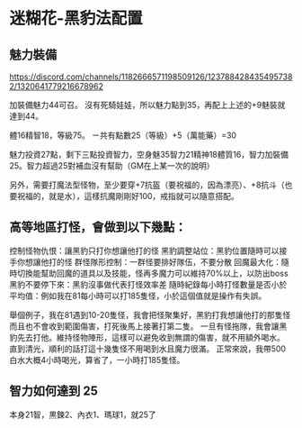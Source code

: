 # 迷糊花-黑豹法配置
## 魅力裝備
https://discord.com/channels/1182666571198509126/1237884284354957382/1320641779216678962

加裝備魅力44可召。
沒有死騎娃娃，所以魅力點到35，再配上上述的+9魅裝就達到44。

體16精智18，等級75。
ㄧ共有點數25（等級）+5（萬能藥）=30

魅力投資27點，剩下三點投資智力，空身魅35智力21精神18體質16，智力加裝備25。智力超過25對補血沒有幫助（GM在上某一次的說明）

另外，需要打魔法型怪物，至少要穿+7抗盔（要祝福的，因為漂亮）、+8抗斗（也要祝福的，就是水），這樣抗魔剛剛好100，戒指就可以隨意搭配。

## 高等地區打怪，會做到以下幾點：
控制怪物仇恨：讓黑豹只打你想讓他打的怪
黑豹調整站位：黑豹位置隨時可以接手你想讓他打的怪
群怪隊形控制：一群怪要排好隊伍，不要分散
回魔最大化：隨時切換能幫助回魔的道具以及技能，怪再多魔力可以維持70%以上，以防出boss
黑豹不要停下來：黑豹沒事做代表打怪效率差
隨時紀錄每小時打怪數量是否小於平均值：例如我在81每小時可以打185隻怪，小於這個值就是操作有失誤。

舉個例子，我在81遇到10-20隻怪，我會把怪聚集好，黑豹打我想讓他打的那隻怪而且也不會收到範圍傷害，打死後馬上接著打第二隻。
一旦有怪拖隊，我會讓黑豹先去打他。維持怪物陣形，這樣可以避免收到無謂的傷害，就不用額外喝水。
直到清光，順利的話打這十幾隻怪不用喝到水且魔力很滿。
正常來說，我帶500白水大概4小時喝光，算省了，一小時打185隻怪。

## 智力如何達到 25
本身21智，黒鍊2、內衣1、瑪球1，就25了
